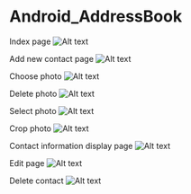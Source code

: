 # Android_AddressBook

Index page
![Alt text](Appearance/1.png?raw=true "")

Add new contact page
![Alt text](Appearance/2.png?raw=true "")

Choose photo
![Alt text](Appearance/3.png?raw=true "")

Delete photo
![Alt text](Appearance/4.png?raw=true "")

Select photo
![Alt text](Appearance/5.png?raw=true "")

Crop photo
![Alt text](Appearance/6.png?raw=true "")

Contact information display page
![Alt text](Appearance/7.png?raw=true "")

Edit page
![Alt text](Appearance/8.png?raw=true "")

Delete contact
![Alt text](Appearance/9.png?raw=true "")
